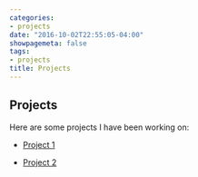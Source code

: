 ```yaml
---
categories:
- projects
date: "2016-10-02T22:55:05-04:00"
showpagemeta: false
tags:   
- projects
title: Projects
---
```

## Projects 

Here are some projects I have been working on:

- [Project 1](/Project1/)

- [Project 2](/Project2/)